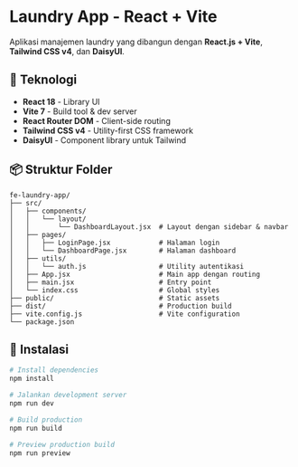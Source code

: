# Laundry App - React + Vite

Aplikasi manajemen laundry yang dibangun dengan **React.js + Vite**, **Tailwind CSS v4**, dan **DaisyUI**.

## 🚀 Teknologi

- **React 18** - Library UI
- **Vite 7** - Build tool & dev server
- **React Router DOM** - Client-side routing
- **Tailwind CSS v4** - Utility-first CSS framework
- **DaisyUI** - Component library untuk Tailwind

## 📦 Struktur Folder

```
fe-laundry-app/
├── src/
│   ├── components/
│   │   └── layout/
│   │       └── DashboardLayout.jsx  # Layout dengan sidebar & navbar
│   ├── pages/
│   │   ├── LoginPage.jsx            # Halaman login
│   │   └── DashboardPage.jsx        # Halaman dashboard
│   ├── utils/
│   │   └── auth.js                  # Utility autentikasi
│   ├── App.jsx                      # Main app dengan routing
│   ├── main.jsx                     # Entry point
│   └── index.css                    # Global styles
├── public/                          # Static assets
├── dist/                            # Production build
├── vite.config.js                   # Vite configuration
└── package.json
```

## 🔧 Instalasi

```bash
# Install dependencies
npm install

# Jalankan development server
npm run dev

# Build production
npm run build

# Preview production build
npm run preview
```